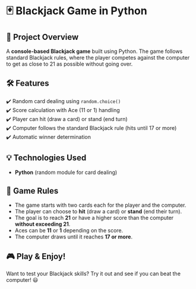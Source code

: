 # 🃏 Blackjack Game in Python  

## 🎯 Project Overview  
A **console-based Blackjack game** built using Python. The game follows standard Blackjack rules, where the player competes against the computer to get as close to 21 as possible without going over.  

## 🛠 Features  
✔️ Random card dealing using `random.choice()`  
✔️ Score calculation with Ace (11 or 1) handling  
✔️ Player can hit (draw a card) or stand (end turn)  
✔️ Computer follows the standard Blackjack rule (hits until 17 or more)  
✔️ Automatic winner determination  

## 💡 Technologies Used  
- **Python** (random module for card dealing)  

## 📌 Game Rules  
- The game starts with two cards each for the player and the computer.  
- The player can choose to **hit** (draw a card) or **stand** (end their turn).  
- The goal is to reach **21** or have a higher score than the computer **without exceeding 21**.  
- Aces can be **11** or **1** depending on the score.  
- The computer draws until it reaches **17 or more**.  

## 🎮 Play & Enjoy!  
Want to test your Blackjack skills? Try it out and see if you can beat the computer! 😃  
